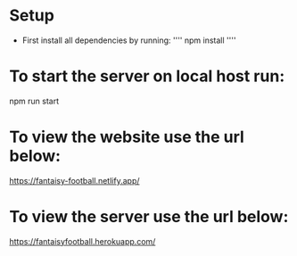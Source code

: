 # Setup

* First install all dependencies by running:
''''
  npm install 
 ''''

# To start the server on local host run:
  
  npm run start

# To view the website use the url below:
  
  https://fantaisy-football.netlify.app/
  
 # To view the server use the url below:
 
  https://fantaisyfootball.herokuapp.com/


